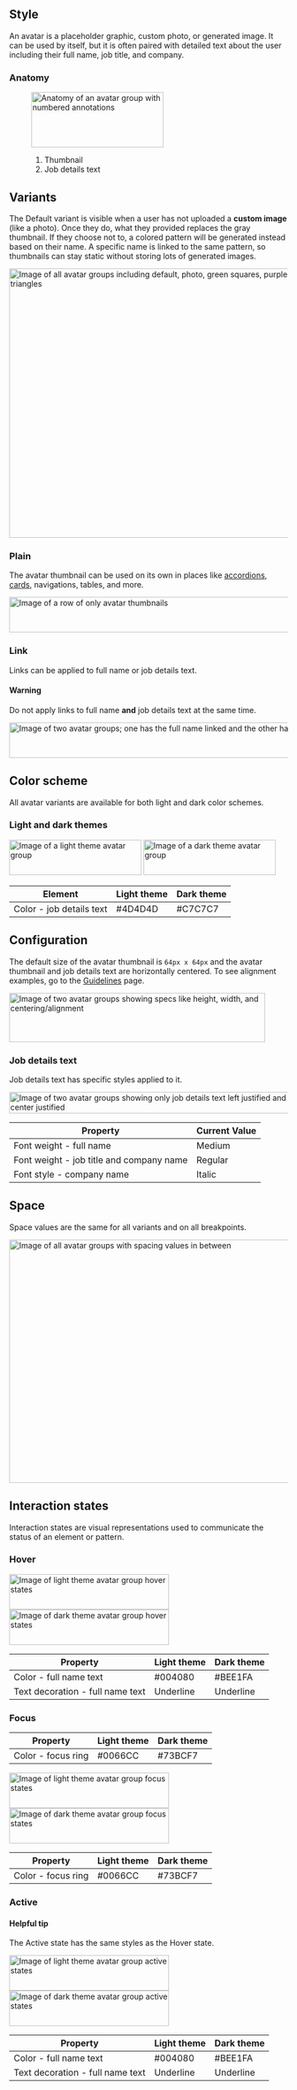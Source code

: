## Style

An avatar is a placeholder graphic, custom photo, or generated image. It can 
be used by itself, but it is often paired with detailed text about the user 
including their full name, job title, and company.

### Anatomy

<figure>
  <uxdot-example color-palette="lightest" width-adjustment="239px">
    <img alt="Anatomy of an avatar group with numbered annotations"
         src="../avatar-anatomy.png"
         width="239"
         height="100">
  </uxdot-example>
  <figcaption>
    <ol>
      <li>Thumbnail</li>
      <li>Job details text</li>
    </ol>
  </figcaption>
 </figure>

## Variants

The Default variant is visible when a user has not uploaded a **custom image** 
(like a photo). Once they do, what they provided replaces the gray thumbnail. 
If they choose not to, a colored pattern will be generated instead based on 
their name. A specific name is linked to the same pattern, so thumbnails can 
stay static without storing lots of generated images.

<uxdot-example color-palette="lightest" width-adjustment="651px">
  <img alt="Image of all avatar groups including default, photo, green squares, purple squares, and blue triangles"
       src="../avatar-variations.png"
       width="651"
       height="487">
</uxdot-example>

### Plain

The avatar thumbnail can be used on its own in places like 
[accordions](https://ux.redhat.com/elements/accordion/), 
[cards](https://ux.redhat.com/elements/card/), navigations, tables, and more.

<uxdot-example color-palette="lightest" width-adjustment="576px">
  <img alt="Image of a row of only avatar thumbnails"
       src="../avatar-plain.png"
       width="576"
       height="64">
</uxdot-example>

### Link

Links can be applied to full name or job details text.

<rh-alert state="warning">
  <h4 slot="header">Warning</h4>
  <p>Do not apply links to full name <strong>and</strong> job details text at the same time.</p>
</rh-alert>

<uxdot-example color-palette="lightest" width-adjustment="706px">
  <img alt="Image of two avatar groups; one has the full name linked and the other has the company name linked"
       src="../avatar-links.svg"
       width="706"
       height="64">
</uxdot-example>

## Color scheme
<a id="theme"></a>

All avatar variants are available for both light and dark color schemes.

### Light and dark themes

<uxdot-example color-palette="lightest" width-adjustment="239px">
  <img src="../avatar-theme-light.png"
       width="239"
       alt="Image of a light theme avatar group"
       height="64">
</uxdot-example>

<uxdot-example color-palette="darkest" width-adjustment="239px">
  <img alt="Image of a dark theme avatar group"
       src="../avatar-theme-dark.png"
       width="239"
       height="64">
</uxdot-example>

<rh-table>

| Element                  | Light theme | Dark theme |
|--------------------------|-------------|------------|
| Color - job details text | \#4D4D4D    | \#C7C7C7   |

</rh-table>

## Configuration

The default size of the avatar thumbnail is `64px x 64px` and the avatar 
thumbnail and job details text are horizontally centered. To see alignment 
examples, go to the 
[Guidelines](https://ux.redhat.com/elements/avatar/guidelines/) page.

<uxdot-example color-palette="lightest" width-adjustment="463px">
  <img alt="Image of two avatar groups showing specs like height, width, and centering/alignment"
       src="../avatar-configuration.png"
       width="463"
       height="89">
</uxdot-example>

### Job details text

Job details text has specific styles applied to it.

<uxdot-example color-palette="lightest" width-adjustment="546px">
  <img alt="Image of two avatar groups showing only job details text left justified and center justified"
       src="../avatar-job-details-text.png"
       width="546"
       height="39">
</uxdot-example>

<rh-table>

| Property                                 | Current Value |
|------------------------------------------|---------------|
| Font weight - full name                  | Medium        |
| Font weight - job title and company name | Regular       |
| Font style - company name                | Italic        |

</rh-table>

## Space
 
Space values are the same for all variants and on all breakpoints.

<uxdot-example color-palette="lightest" width-adjustment="570px">
  <img alt="Image of all avatar groups with spacing values in between"
       src="../avatar-space.png"
       width="570"
       height="440">
</uxdot-example>

<uxdot-spacer-tokens-table tokens="lg"></uxdot-spacer-tokens-table>

## Interaction states

Interaction states are visual representations used to communicate the status of an element or pattern.

### Hover

<uxdot-example color-palette="lightest" width-adjustment="289px">
  <img alt="Image of light theme avatar group hover states"
       src="../avatar-interaction-state-hover-theme-light.svg"
       width="289"
       height="64">
</uxdot-example>

<uxdot-example color-palette="darkest" width-adjustment="289px">
  <img alt="Image of dark theme avatar group hover states"
       src="../avatar-interaction-state-hover-theme-dark.svg"
       width="289"
       height="64">
</uxdot-example>

<rh-table>

| Property                         | Light theme | Dark theme |
|----------------------------------|-------------|------------|
| Color - full name text           | \#004080    | \#BEE1FA   |
| Text decoration - full name text | Underline   | Underline  |

</rh-table>

### Focus

<rh-table>

| Property           | Light theme | Dark theme |
|--------------------|-------------|------------|
| Color - focus ring | \#0066CC    | \#73BCF7   |

</rh-table>


<uxdot-example color-palette="lightest" width-adjustment="289px">
  <img alt="Image of light theme avatar group focus states"
       src="../avatar-interaction-state-focus-theme-light.svg"
       width="289"
       height="64">
</uxdot-example>

<uxdot-example color-palette="darkest" width-adjustment="289px">
  <img alt="Image of dark theme avatar group focus states"
       src="../avatar-interaction-state-focus-theme-dark.svg"
       width="289"
       height="64">
</uxdot-example>

<rh-table>

| Property           | Light theme | Dark theme |
|--------------------|-------------|------------|
| Color - focus ring | \#0066CC    | \#73BCF7   |

</rh-table>


### Active

<rh-alert state="info">
  <h4 slot="header">Helpful tip</h4>
  <p>The Active state has the same styles as the Hover state.</p>
</rh-alert>

<uxdot-example color-palette="lightest" width-adjustment="289px">
  <img alt="Image of light theme avatar group active states"
       src="../avatar-interaction-state-active-theme-light.svg"
       width="289"
       height="64">
</uxdot-example>

<uxdot-example color-palette="darkest" width-adjustment="289px">
  <img alt="Image of dark theme avatar group active states"
       src="../avatar-interaction-state-active-theme-dark.svg"
       width="289"
       height="64">
</uxdot-example>

<rh-table>

| Property                         | Light theme | Dark theme |
|----------------------------------|-------------|------------|
| Color - full name text           | \#004080    | \#BEE1FA   |
| Text decoration - full name text | Underline   | Underline  |

</rh-table>


